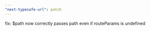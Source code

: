```yaml
---
"next-typesafe-url": patch
---
```


fix: $path now correctly passes path even if routeParams is undefined

